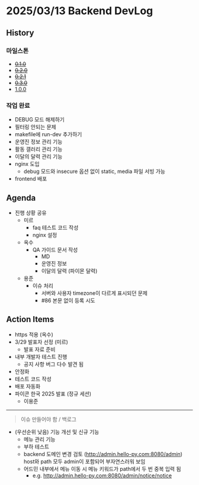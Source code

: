 # 2025/03/13 Backend DevLog

## History

### 마일스톤

- ~~[0.1.0](https://github.com/HelloPy-Korea/hellopy-backend/milestone/2)~~
- ~~[0.2.0](https://github.com/HelloPy-Korea/hellopy-backend/milestone/3)~~
- ~~[0.2.1](https://github.com/HelloPy-Korea/hellopy-backend/milestone/4)~~
- ~~[0.3.0](https://github.com/HelloPy-Korea/hellopy-backend/milestone/5)~~
- [1.0.0](https://github.com/HelloPy-Korea/hellopy-backend/milestone/6)

### 작업 완료

- DEBUG 모드 해제하기
- 필터링 안되는 문제
- makefile에 run-dev 추가하기
- 운영진 정보 관리 기능
- 활동 갤러리 관리 기능
- 이달의 달력 관리 기능
- nginx 도입
  - debug 모드와 insecure 옵션 없이 static, media 파일 서빙 가능
- frontend 배포

## Agenda

- 진행 상황 공유
  - 미르
    - faq 테스트 코드 작성
    - nginx 설정
  - 옥수
    - QA 가이드 문서 작성
      - MD
      - 운영진 정보
      - 이달의 달력 (파이몬 달력)
  - 용준
    - 이슈 처리
      - 서버와 사용자 timezone이 다르게 표시되던 문제
      - #86 본문 없이 등록 시도

## Action Items

- https 적용 (옥수)
- 3/29 발표자 선정 (미르)
  - 발표 자료 준비
- 내부 개발자 테스트 진행
  - 공지 사항 버그 다수 발견 됨
- 안정화
- 테스트 코드 작성
- 배포 자동화
- 파이콘 한국 2025 발표 (정규 세션)
  - 이용준

---
> 이슈 만들어야 함 / 백로그

- (우선순위 낮음) 기능 개선 및 신규 기능
  - 메뉴 관리 기능
  - 부하 테스트
  - backend 도메인 변경 검토 (http://admin.hello-py.com:8080/admin) host와 path 모두 admin이 포함되어 부자연스러워 보임
  - 어드민 내부에서 메뉴 이동 시 메뉴 키워드가 path에서 두 번 중복 입력 됨
    - e.g. http://admin.hello-py.com:8080/admin/notice/notice
